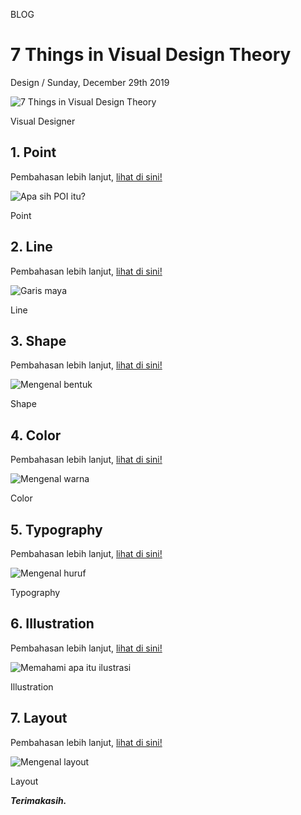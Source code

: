 <p class="type">BLOG</p>

# 7 Things in Visual Design Theory

<p class="meta">Design  /  Sunday, December 29th 2019</p>

![7 Things in Visual Design Theory](../assets/images/blog/details/23-7-things-in-visual-design-theory/7-things-in-visual-design-theory.png)

<p class="caption">Visual Designer</p>

## 1. Point

Pembahasan lebih lanjut, [lihat di sini!](https://farooq-agent.web.app/stories/?type=pages_blog&content=apa-sih-poi-itu)

![Apa sih POI itu?](https://farooq-agent.web.app/assets/images/blog/small/w2sqSPpS_post_image.jpg)

<p class="caption">Point</p>

## 2. Line

Pembahasan lebih lanjut, [lihat di sini!](https://farooq-agent.web.app/stories/?type=pages_blog&content=garis-maya)

![Garis maya](https://farooq-agent.web.app/assets/images/blog/small/xMRV5sJp_post_image.jpg)

<p class="caption">Line</p>

## 3. Shape

Pembahasan lebih lanjut, [lihat di sini!](https://farooq-agent.web.app/stories/?type=pages_blog&content=mengenal-bentuk)

![Mengenal bentuk](https://farooq-agent.web.app/assets/images/blog/small/p4saDamP_post_image.jpg)

<p class="caption">Shape</p>

## 4. Color

Pembahasan lebih lanjut, [lihat di sini!](https://farooq-agent.web.app/stories/?type=pages_blog&content=mengenal-warna)

![Mengenal warna](https://farooq-agent.web.app/assets/images/blog/small/FndTWHKS_post_image.jpg)

<p class="caption">Color</p>

## 5. Typography

Pembahasan lebih lanjut, [lihat di sini!](https://farooq-agent.web.app/stories/?type=pages_blog&content=perbedaan-desain-dan-seni)

![Mengenal huruf](https://farooq-agent.web.app/assets/images/blog/small/Ag6VIEIn_post_image.jpg)

<p class="caption">Typography</p>

## 6. Illustration

Pembahasan lebih lanjut, [lihat di sini!](https://farooq-agent.web.app/stories/?type=pages_blog&content=memahami-apa-itu-ilustrasi)

![Memahami apa itu ilustrasi](https://farooq-agent.web.app/assets/images/blog/small/AtbwjD0Q_post_image.jpg)

<p class="caption">Illustration</p>

## 7. Layout

Pembahasan lebih lanjut, [lihat di sini!](https://farooq-agent.web.app/stories/?type=pages_blog&content=mengenal-layout)

![Mengenal layout](https://farooq-agent.web.app/assets/images/blog/small/ccWFSD33_post_image.jpg)

<p class="caption">Layout</p>

***Terimakasih.***
